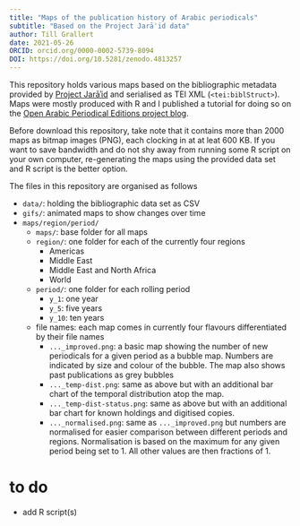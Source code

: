 ```yaml
---
title: "Maps of the publication history of Arabic periodicals"
subtitle: "Based on the Project Jarāʾid data"
author: Till Grallert
date: 2021-05-26
ORCID: orcid.org/0000-0002-5739-8094
DOI: https://doi.org/10.5281/zenodo.4813257
---
```


This repository holds various maps based on the bibliographic metadata provided by [Project Jarāʾid](https://github.com/projectjaraid/jaraid_source) and serialised as TEI XML (`<tei:biblStruct>`). Maps were mostly produced with R and I published a tutorial for doing so on the [Open Arabic Periodical Editions project blog](https://openarabicpe.github.io/2021-04-29-mapping-with-r/).

Before download this repository, take note that it contains more than 2000 maps as bitmap images (PNG), each clocking in at at leat 600 KB. If you want to save bandwidth and do not shy away from running some R script on your own computer, re-generating the maps using the provided data set and R script is the better option.

The files in this repository are organised as follows

- `data/`: holding the bibliographic data set as CSV
- `gifs/`: animated maps to show changes over time
- `maps/region/period/`
    + `maps/`: base folder for all maps
    + `region/`: one folder for each of the currently four regions
        * Americas
        * Middle East
        * Middle East and North Africa
        * World
    * `period/`: one folder for each rolling period
        - `y_1`: one year
        - `y_5`: five years
        - `y_10`: ten years
    - file names: each map comes in currently four flavours differentiated by their file names
        + `..._improved.png`: a basic map showing the number of new periodicals for a given period as a bubble map. Numbers are indicated by size and colour of the bubble. The map also shows past publications as grey bubbles
        + `..._temp-dist.png`: same as above but with an additional bar chart of the temporal distribution atop the map.
        + `..._temp-dist-status.png`: same as above but with an additional bar chart for known holdings and digitised copies.
        + `..._normalised.png`: same as `..._improved.png` but numbers are normalised for easier comparison between different periods and regions. Normalisation is based on the maximum for any given period being set to 1. All other values are then fractions of 1.

# to do

- add R script(s)
